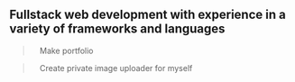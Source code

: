 ## Fullstack web development with experience in a variety of frameworks and languages

> <img src="https://upload.wikimedia.org/wikipedia/commons/thumb/0/02/Red_Circle%28small%29.svg/1024px-Red_Circle%28small%29.svg.png" width="10px"> Make portfolio

> <img src="https://upload.wikimedia.org/wikipedia/commons/thumb/0/02/Red_Circle%28small%29.svg/1024px-Red_Circle%28small%29.svg.png" width="10px"> Create private image uploader for myself
